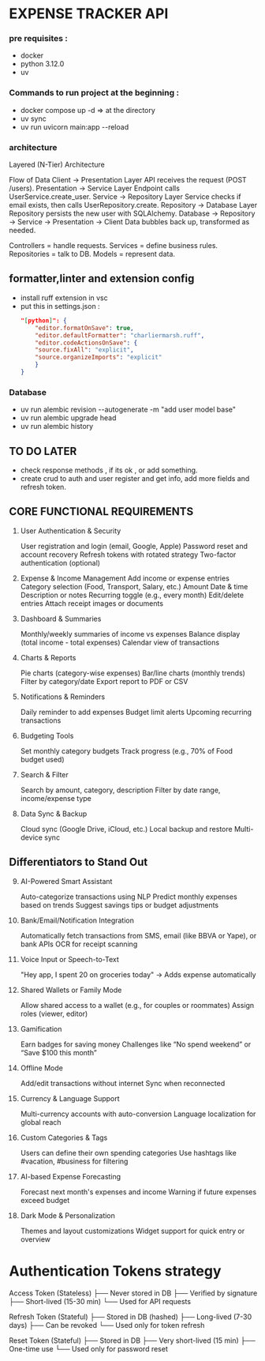 # EXPENSE TRACKER API

### pre requisites :

- docker
- python 3.12.0
- uv

### Commands to run project at the beginning :

- docker compose up -d => at the directory
- uv sync
- uv run uvicorn main:app --reload

### architecture

Layered (N-Tier) Architecture

Flow of Data
Client → Presentation Layer
API receives the request (POST /users).
Presentation → Service Layer
Endpoint calls UserService.create_user.
Service → Repository Layer
Service checks if email exists, then calls UserRepository.create.
Repository → Database Layer
Repository persists the new user with SQLAlchemy.
Database → Repository → Service → Presentation → Client
Data bubbles back up, transformed as needed.

Controllers = handle requests.
Services = define business rules.
Repositories = talk to DB.
Models = represent data.

## formatter,linter and extension config

- install ruff extension in vsc
- put this in settings.json :
  ```json
  "[python]": {
      "editor.formatOnSave": true,
      "editor.defaultFormatter": "charliermarsh.ruff",
      "editor.codeActionsOnSave": {
      "source.fixAll": "explicit",
      "source.organizeImports": "explicit"
      }
  }
  ```

### Database

- uv run alembic revision --autogenerate -m "add user model base"
- uv run alembic upgrade head
- uv run alembic history

## TO DO LATER

- check response methods , if its ok , or add something.
- create crud to auth and user register and get info, add more fields and refresh token.

## CORE FUNCTIONAL REQUIREMENTS

1. User Authentication & Security

   User registration and login (email, Google, Apple)
   Password reset and account recovery
   Refresh tokens with rotated strategy
   Two-factor authentication (optional)

2. Expense & Income Management
   Add income or expense entries
   Category selection (Food, Transport, Salary, etc.)
   Amount
   Date & time
   Description or notes
   Recurring toggle (e.g., every month)
   Edit/delete entries
   Attach receipt images or documents

3. Dashboard & Summaries

   Monthly/weekly summaries of income vs expenses
   Balance display (total income - total expenses)
   Calendar view of transactions

4. Charts & Reports

   Pie charts (category-wise expenses)
   Bar/line charts (monthly trends)
   Filter by category/date
   Export report to PDF or CSV

5. Notifications & Reminders

   Daily reminder to add expenses
   Budget limit alerts
   Upcoming recurring transactions

6. Budgeting Tools

   Set monthly category budgets
   Track progress (e.g., 70% of Food budget used)

7. Search & Filter

   Search by amount, category, description
   Filter by date range, income/expense type

8. Data Sync & Backup

   Cloud sync (Google Drive, iCloud, etc.)
   Local backup and restore
   Multi-device sync

## Differentiators to Stand Out

9. AI-Powered Smart Assistant

   Auto-categorize transactions using NLP
   Predict monthly expenses based on trends
   Suggest savings tips or budget adjustments

10. Bank/Email/Notification Integration

    Automatically fetch transactions from SMS, email (like BBVA or Yape), or bank APIs
    OCR for receipt scanning

11. Voice Input or Speech-to-Text

    "Hey app, I spent 20 on groceries today" → Adds expense automatically

12. Shared Wallets or Family Mode

    Allow shared access to a wallet (e.g., for couples or roommates)
    Assign roles (viewer, editor)

13. Gamification

    Earn badges for saving money
    Challenges like “No spend weekend” or “Save $100 this month”

14. Offline Mode

    Add/edit transactions without internet
    Sync when reconnected

15. Currency & Language Support

    Multi-currency accounts with auto-conversion
    Language localization for global reach

16. Custom Categories & Tags

    Users can define their own spending categories
    Use hashtags like #vacation, #business for filtering

17. AI-based Expense Forecasting

    Forecast next month's expenses and income
    Warning if future expenses exceed budget

18. Dark Mode & Personalization

    Themes and layout customizations
    Widget support for quick entry or overview

# Authentication Tokens strategy

Access Token (Stateless)
├── Never stored in DB
├── Verified by signature
├── Short-lived (15-30 min)
└── Used for API requests

Refresh Token (Stateful)
├── Stored in DB (hashed)
├── Long-lived (7-30 days)
├── Can be revoked
└── Used only for token refresh

Reset Token (Stateful)
├── Stored in DB
├── Very short-lived (15 min)
├── One-time use
└── Used only for password reset
